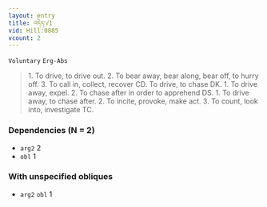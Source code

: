 ```yaml
---
layout: entry
title: འདེད་√1
vid: Hill:0885
vcount: 2
---
```

`Voluntary` `Erg-Abs`
> 1\.
 To drive, to drive out\.
 2\.
 To bear away, bear along, bear off, to hurry off\.
 3\.
 To call in, collect, recover CD\.
 To drive, to chase DK\.
 1\.
 To drive away, expel\.
 2\.
 To chase after in order to apprehend DS\.
 1\.
 To drive away, to chase after\.
 2\.
 To incite, provoke, make act\.
 3\.
 To count, look into, investigate TC\.

### Dependencies (N = 2)
* `arg2` 2
* `obl` 1


### With unspecified obliques
* `arg2` `obl` 1


